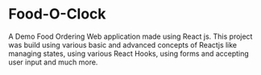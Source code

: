 # Food-O-Clock
A Demo Food Ordering Web application made using React js. 
This project was build using various basic and advanced concepts of Reactjs like managing states, using various React Hooks, using forms and accepting user input and much more.

